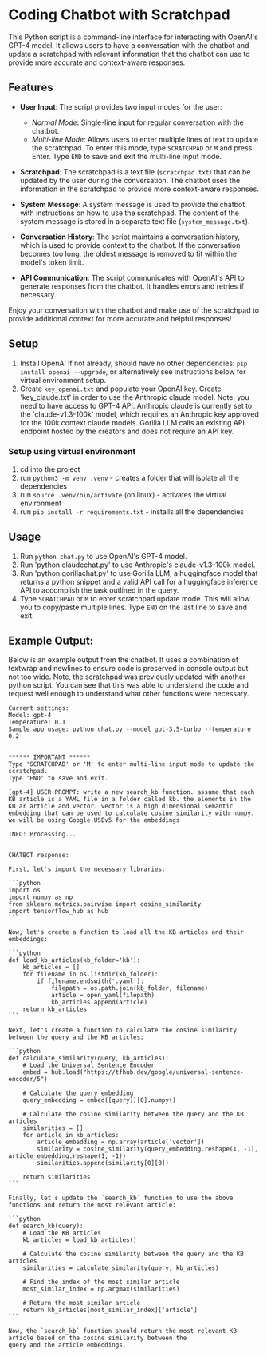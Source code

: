 # Coding Chatbot with Scratchpad

This Python script is a command-line interface for interacting with OpenAI's GPT-4 model. 
It allows users to have a conversation with the chatbot and update a scratchpad 
with relevant information that the chatbot can use to provide more accurate and context-aware responses.

## Features

- **User Input**: The script provides two input modes for the user:
  - *Normal Mode*: Single-line input for regular conversation with the chatbot.
  - *Multi-line Mode*: Allows users to enter multiple lines of text to update the scratchpad. 
                       To enter this mode, type `SCRATCHPAD` or `M` and press Enter. 
                       Type `END` to save and exit the multi-line input mode.

- **Scratchpad**: The scratchpad is a text file (`scratchpad.txt`) that can be updated by the user during the conversation.
                  The chatbot uses the information in the scratchpad to provide more context-aware responses.

- **System Message**: A system message is used to provide the chatbot with instructions on how to use the scratchpad. 
                      The content of the system message is stored in a separate text file (`system_message.txt`).

- **Conversation History**: The script maintains a conversation history, which is used to provide context to the chatbot. 
                            If the conversation becomes too long, the oldest message is removed to fit within 
                            the model's token limit.

- **API Communication**: The script communicates with OpenAI's API to generate responses from the chatbot. 
                         It handles errors and retries if necessary.

Enjoy your conversation with the chatbot and make use of the scratchpad 
to provide additional context for more accurate and helpful responses!

## Setup

1. Install OpenAI if not already, should have no other dependencies: `pip install openai --upgrade`, or alternatively see instructions below for virtual environment setup.
2. Create `key_openai.txt` and populate your OpenAI key. Create 'key_claude.txt' in order to use the Anthropic claude model. Note, you need to have access to GPT-4 API. Anthropic claude is currently set to the 'claude-v1.3-100k' model, which requires an Anthropic key approved for the 100k context claude models. Gorilla LLM calls an existing API endpoint hosted by the creators and does not require an API key.

### Setup using virtual environment
1. cd into the project
2. run `python3 -m venv .venv` - creates a folder that will isolate all the dependencies
3. run `source .venv/bin/activate` (on linux) - activates the virtual environment
4. run `pip install -r requirements.txt` - installs all the dependencies

## Usage

1. Run `python chat.py` to use OpenAI's GPT-4 model.
2. Run 'python claudechat.py' to use Anthropic's claude-v1.3-100k model.
3. Run 'python gorillachat.py' to use Gorilla LLM, a huggingface model that returns a python snippet and a valid API call for a huggingface inference API to accomplish the task outlined in the query. 
2. Type `SCRATCHPAD` or `M` to enter scratchpad update mode. This will allow you to copy/paste multiple lines. Type `END` on the last line to save and exit.

## Example Output:

Below is an example output from the chatbot. It uses a combination of textwrap and newlines to ensure code is preserved in console output but not too wide. Note, the scratchpad was previously updated with another python script. You can see that this was able to understand the code and request well enough to understand what other functions were necessary.

``````
Current settings:
Model: gpt-4
Temperature: 0.1
Sample app usage: python chat.py --model gpt-3.5-turbo --temperature 0.2


****** IMPORTANT ******
Type 'SCRATCHPAD' or 'M' to enter multi-line input mode to update the scratchpad.
Type 'END' to save and exit.

[gpt-4] USER PROMPT: write a new search_kb function. assume that each KB article is a YAML file in a folder called kb. the elements in the KB ar article and vector. vector is a high dimensional semantic embedding that can be used to calculate cosine similarity with numpy. we will be using Google USEv5 for the embeddings

INFO: Processing...


CHATBOT response:

First, let's import the necessary libraries:

```python
import os
import numpy as np
from sklearn.metrics.pairwise import cosine_similarity
import tensorflow_hub as hub
```

Now, let's create a function to load all the KB articles and their embeddings:

```python
def load_kb_articles(kb_folder='kb'):
    kb_articles = []
    for filename in os.listdir(kb_folder):
        if filename.endswith('.yaml'):
            filepath = os.path.join(kb_folder, filename)
            article = open_yaml(filepath)
            kb_articles.append(article)
    return kb_articles
```

Next, let's create a function to calculate the cosine similarity between the query and the KB articles:

```python
def calculate_similarity(query, kb_articles):
    # Load the Universal Sentence Encoder
    embed = hub.load("https://tfhub.dev/google/universal-sentence-encoder/5")

    # Calculate the query embedding
    query_embedding = embed([query])[0].numpy()

    # Calculate the cosine similarity between the query and the KB articles
    similarities = []
    for article in kb_articles:
        article_embedding = np.array(article['vector'])
        similarity = cosine_similarity(query_embedding.reshape(1, -1), article_embedding.reshape(1, -1))
        similarities.append(similarity[0][0])

    return similarities
```

Finally, let's update the `search_kb` function to use the above functions and return the most relevant article:

```python
def search_kb(query):
    # Load the KB articles
    kb_articles = load_kb_articles()

    # Calculate the cosine similarity between the query and the KB articles
    similarities = calculate_similarity(query, kb_articles)

    # Find the index of the most similar article
    most_similar_index = np.argmax(similarities)

    # Return the most similar article
    return kb_articles[most_similar_index]['article']
```

Now, the `search_kb` function should return the most relevant KB article based on the cosine similarity between the
query and the article embeddings.
``````

